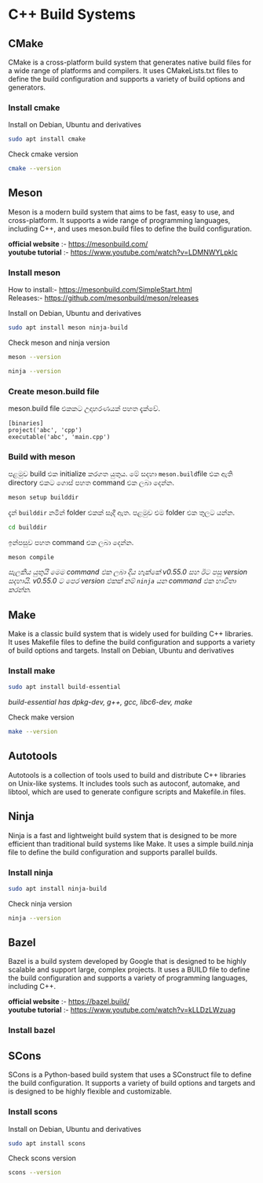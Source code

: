 # C++ Build Systems

## CMake
CMake is a cross-platform build system that generates native build files for a wide range of platforms and compilers. It uses CMakeLists.txt files to define the build configuration and supports a variety of build options and generators.

### Install cmake
Install on Debian, Ubuntu and derivatives
```bash
sudo apt install cmake
```
Check cmake version
```bash
cmake --version
```

## Meson
Meson is a modern build system that aims to be fast, easy to use, and cross-platform. It supports a wide range of programming languages, including C++, and uses meson.build files to define the build configuration.

**official website** :- https://mesonbuild.com/ <br>
**youtube tutorial** :- https://www.youtube.com/watch?v=LDMNWYLpklc

### Install meson
How to install:- https://mesonbuild.com/SimpleStart.html <br>
Releases:- https://github.com/mesonbuild/meson/releases

Install on Debian, Ubuntu and derivatives
```bash
sudo apt install meson ninja-build
```
Check meson and ninja version
```bash
meson --version
```
```bash
ninja --version
```
### Create meson.build file
meson.build ‌file එකකට උදාහරණයක් පහත දැක්වේ.
```meson
[binaries]
project('abc', 'cpp')
executable('abc', 'main.cpp')
```

### Build with meson
පළමුව build එක initialize කරගත යුතුය. මේ සදහා `meson.build`file එක ඇති directory එකට ගොස් පහත command එක ලබා දෙන්න.
```bash
meson setup builddir
```
දැන් `builddir` නමින් folder එකක් සෑදී ඇත. පළමුව එම folder එක තුලට යන්න.
```bash
cd builddir
```
ඉන්පසුව පහත command එක ලබා දෙන්න.
```
meson compile
```
*සැලකිය යුතුයි මෙම command එක ලබා දිය හැක්කේ v0.55.0 සහ ඊට පසු version සදහායි. v0.55.0 ට පෙර version එකක් නම් `ninja` යන command එක භාවිතා කරන්න.*



## Make
Make is a classic build system that is widely used for building C++ libraries. It uses Makefile files to define the build configuration and supports a variety of build options and targets.
Install on Debian, Ubuntu and derivatives

### Install make
```bash
sudo apt install build-essential
```
*build-essential has dpkg-dev, g++, gcc, libc6-dev, make*

Check make version
```bash
make --version
```

## Autotools
Autotools is a collection of tools used to build and distribute C++ libraries on Unix-like systems. It includes tools such as autoconf, automake, and libtool, which are used to generate configure scripts and Makefile.in files.

## Ninja
Ninja is a fast and lightweight build system that is designed to be more efficient than traditional build systems like Make. It uses a simple build.ninja file to define the build configuration and supports parallel builds.

### Install ninja
```bash
sudo apt install ninja-build
```
Check ninja version
```bash
ninja --version
```
## Bazel
Bazel is a build system developed by Google that is designed to be highly scalable and support large, complex projects. It uses a BUILD file to define the build configuration and supports a variety of programming languages, including C++.

**official website** :- https://bazel.build/ <br>
**youtube tutorial** :- https://www.youtube.com/watch?v=kLLDzLWzuag

### Install bazel


## SCons
SCons is a Python-based build system that uses a SConstruct file to define the build configuration. It supports a variety of build options and targets and is designed to be highly flexible and customizable.

### Install scons
Install on Debian, Ubuntu and derivatives
```bash
sudo apt install scons
```
Check scons version
```bash
scons --version
```
